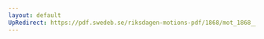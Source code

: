 ```yaml
---
layout: default
UpRedirect: https://pdf.swedeb.se/riksdagen-motions-pdf/1868/mot_1868__ak__00218.pdf
---
```

